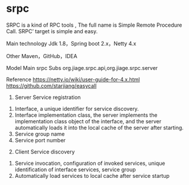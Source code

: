 # srpc

SRPC is a kind of RPC tools , The full name is Simple Remote Procedure Call. SRPC’ target is simple and easy.

Main technology
Jdk 1.8，Spring boot 2.x，Netty 4.x

Other
Maven，GitHub，IDEA

Model
Main srpc
Subs org.jiage.srpc.api,org.jiage.srpc.server


Reference
https://netty.io/wiki/user-guide-for-4.x.html
https://github.com/starjiang/easycall

1. Server
Service registration
1) Interface, a unique identifier for service discovery.
2) Interface implementation class, the server implements the implementation class object of the interface, and the server automatically loads it into the local cache of the server after starting.
3) Service group name
4) Service port number
2. Client
Service discovery
1) Service invocation, configuration of invoked services, unique identification of interface services, service group
2) Automatically load services to local cache after service startup

